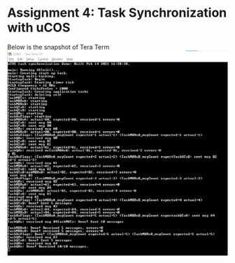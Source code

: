 # Assignment 4: Task Synchronization with uCOS
Below is the snapshot of Tera Term
![Tera Term Snapshot](https://github.com/ranaidu/embsys320/blob/master/images/assignment04.jpg)
